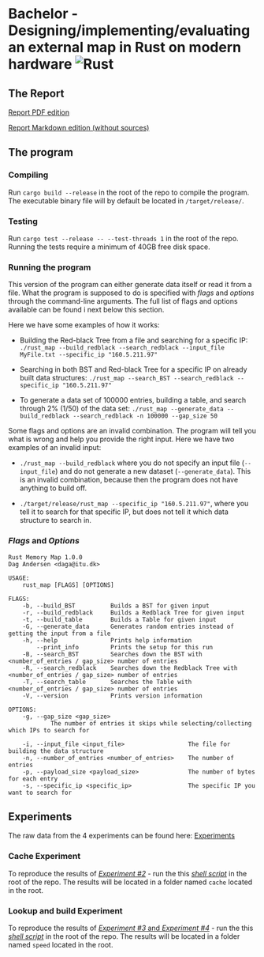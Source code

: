 # Bachelor - Designing/implementing/evaluating an external map in Rust on modern hardware ![Rust](https://github.com/DagBAndersen/Rust-Memory-Map/workflows/Rust/badge.svg)

## The Report
[Report PDF edition](docs/Bachelor_Report.pdf)

[Report Markdown edition (without sources)](docs/report.md)

## The program
### Compiling
Run `cargo build --release` in the root of the repo to compile the program.
The executable binary file will by default be located in `/target/release/`.

### Testing

Run `cargo test --release -- --test-threads 1` in the root of the repo.
Running the tests require a minimum of 40GB free disk space. 

### Running the program

This version of the program can either generate data itself or read it from a file. What the program is supposed to do is specified with _flags_ and _options_ through the command-line arguments. The full list of flags and options available can be found i next below this section.

Here we have some examples of how it works:
* Building the Red-black Tree from a file and searching for a specific IP:
 `./rust_map --build_redblack --search_redblack --input_file MyFile.txt --specific_ip "160.5.211.97"`

* Searching in both BST and Red-black Tree for a specific IP on already built data structures:
`./rust_map --search_BST --search_redblack --specific_ip "160.5.211.97"`

* To generate a data set of 100000 entries, building a table, and search through 2% (1/50) of the data set:
`./rust_map --generate_data --build_redblack --search_redblack -n
 100000 --gap_size 50`

Some flags and options are an invalid combination. The program will tell you what is wrong and help you provide the right input. Here we have two examples of an invalid input:

* `./rust_map --build_redblack` where you do not specify an input file (`--input_file`) and do not generate a new dataset (`--generate_data`). This is an invalid combination, because then the program does not have anything to build off.

* `./target/release/rust_map --specific_ip "160.5.211.97"`, where you tell it to search for that specific IP, but does not tell it which data structure to search in.


### _Flags_ and _Options_
```
Rust Memory Map 1.0.0
Dag Andersen <daga@itu.dk>

USAGE:
    rust_map [FLAGS] [OPTIONS]

FLAGS:
    -b, --build_BST          Builds a BST for given input
    -r, --build_redblack     Builds a Redblack Tree for given input
    -t, --build_table        Builds a Table for given input
    -G, --generate_data      Generates random entries instead of getting the input from a file
    -h, --help               Prints help information
        --print_info         Prints the setup for this run
    -B, --search_BST         Searches down the BST with <number_of_entries / gap_size> number of entries
    -R, --search_redblack    Searches down the Redblack Tree with <number_of_entries / gap_size> number of entries
    -T, --search_table       Searches the Table with <number_of_entries / gap_size> number of entries
    -V, --version            Prints version information

OPTIONS:
    -g, --gap_size <gap_size>
            The number of entries it skips while selecting/collecting which IPs to search for

    -i, --input_file <input_file>                  The file for building the data structure
    -n, --number_of_entries <number_of_entries>    The number of entries
    -p, --payload_size <payload_size>              The number of bytes for each entry
    -s, --specific_ip <specific_ip>                The specific IP you want to search for
```



## Experiments
The raw data from the 4 experiments can be found here: [Experiments](Experiments)

### Cache Experiment
To reproduce the results of [_Experiment #2_](Experiments/Experiment_2) - run the this [_shell script_](run_benchmark_cache_loop.sh) in the root of the repo. The results will be located in a folder named `cache` located in the root.

### Lookup and build Experiment
To reproduce the results of [_Experiment #3_ and _Experiment #4_](Experiments/Experiment_2) - run the this [_shell script_](run_benchmark_build_and_search.sh) in the root of the repo. The results will be located in a folder named `speed` located in the root.